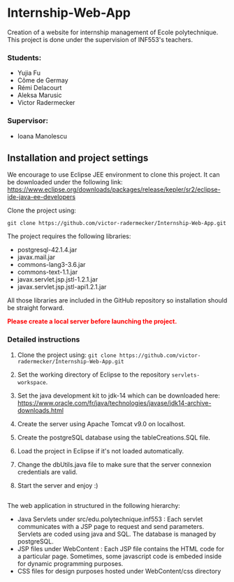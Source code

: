 # Internship-Web-App
Creation of a website for internship management of Ecole polytechnique. This project is done under the supervision of INF553's teachers.

### Students:
- Yujia Fu
- Côme de Germay
- Rémi Delacourt 
- Aleksa Marusic
- Victor Radermecker

### Supervisor:
- Ioana Manolescu


## Installation and project settings


We encourage to use Eclipse JEE environment to clone this project. It can be downloaded under the following link: https://www.eclipse.org/downloads/packages/release/kepler/sr2/eclipse-ide-java-ee-developers

Clone the project using:

`git clone https://github.com/victor-radermecker/Internship-Web-App.git`

The project requires the following libraries:

- postgresql-42.1.4.jar
- javax.mail.jar
- commons-lang3-3.6.jar
- commons-text-1.1.jar
- javax.servlet.jsp.jstl-1.2.1.jar
- javax.servlet.jsp.jstl-api1.2.1.jar

All those libraries are included in the GitHub repository so installation should be straight forward.

<span style="color:red"> **Please create a local server before launching the project.** </span>


### Detailed instructions

1. Clone the project using: 
`git clone https://github.com/victor-radermecker/Internship-Web-App.git`

2. Set the working directory of Eclipse to the repository `servlets-workspace`.

3. Set the java development kit to jdk-14 which can be downloaded here: https://www.oracle.com/fr/java/technologies/javase/jdk14-archive-downloads.html

4. Create the server using Apache Tomcat v9.0 on localhost.

5. Create the postgreSQL database using the tableCreations.SQL file. 

6. Load the project in Eclipse if it's not loaded automatically.

7. Change the dbUtils.java file to make sure that the server connexion credentials are valid.

8. Start the server and enjoy :)




## 


The web application in structured in the following hierarchy:
- Java Servlets under src/edu.polytechnique.inf553 : Each servlet communicates with a JSP page to request and send parameters. Servlets are coded using java and SQL. The database is managed by postgreSQL.
- JSP files under WebContent : Each JSP file contains the HTML code for a particular page. Sometimes, some javascript code is embeded inside for dynamic programming purposes.
- CSS files for design purposes hosted under WebContent/css directory






